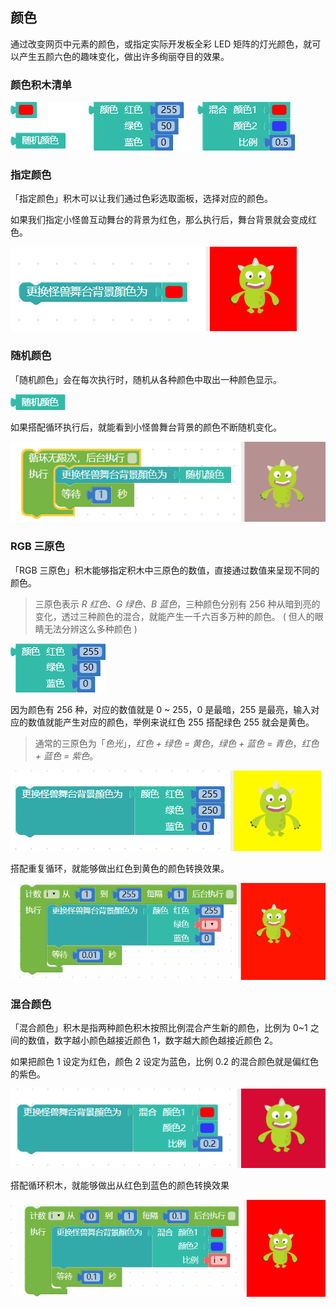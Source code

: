 ## 颜色

通过改变网页中元素的颜色，或指定实际开发板全彩 LED 矩阵的灯光颜色，就可以产生五颜六色的趣味变化，做出许多绚丽夺目的效果。

### 颜色积木清单

![颜色](color/upload_90684cbefd049b2c7f29bf1d66f7af70.png)

### 指定颜色

「指定颜色」积木可以让我们通过色彩选取面板，选择对应的颜色。

如果我们指定小怪兽互动舞台的背景为红色，那么执行后，舞台背景就会变成红色。

![颜色](color/upload_b6df48315ec88021377d9f3093e9ef79.png)

### 随机颜色

「随机颜色」会在每次执行时，随机从各种颜色中取出一种颜色显示。

![颜色](color/upload_62ecdea1b9ed30c1bd93fec9600df9c4.png)

如果搭配循环执行后，就能看到小怪兽舞台背景的颜色不断随机变化。

![颜色](color/upload_67a8f84a9ce43b92f130c1155cc613d9.gif)

### RGB 三原色

「RGB 三原色」积木能够指定积木中三原色的数值，直接通过数值来呈现不同的颜色。

> 三原色表示 *R 红色、G 绿色、B 蓝色*，三种颜色分别有 256 种从暗到亮的变化，透过三种颜色的混合，就能产生一千六百多万种的颜色。 ( 但人的眼睛无法分辨这么多种颜色 )

![颜色](color/upload_257fcab98503c20529714b930af799f2.png)

因为颜色有 256 种，对应的数值就是 0 ~ 255，0 是最暗，255 是最亮，输入对应的数值就能产生对应的颜色，举例来说红色 255 搭配绿色 255 就会是黄色。

> 通常的三原色为「*色光*」，*红色 + 绿色 = 黄色*，*绿色 + 蓝色 = 青色*，*红色 + 蓝色 = 紫色*。

![颜色](color/upload_26a1d5197486dfc82517dfef78aa935e.png)

搭配重复循环，就能够做出红色到黄色的颜色转换效果。

![颜色](color/upload_f0478b8767b710d98996e73c7ff96844.gif)

### 混合颜色

「混合颜色」积木是指两种颜色积木按照比例混合产生新的颜色，比例为 0~1 之间的数值，数字越小颜色越接近颜色 1，数字越大颜色越接近颜色 2。

如果把颜色 1 设定为红色，颜色 2 设定为蓝色，比例 0.2 的混合颜色就是偏红色的紫色。

![颜色](color/upload_8285c81813b251c1d153ca10d771b3db.png)

搭配循环积木，就能够做出从红色到蓝色的颜色转换效果

![颜色](color/upload_75393c4e2ad3efe1989f87f9906739aa.gif)
